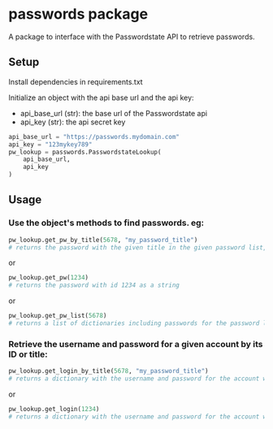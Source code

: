 # passwords package

A package to interface with the Passwordstate API to retrieve passwords.

## Setup

Install dependencies in requirements.txt

Initialize an object with the api base url and the api key:

-   api_base_url (str): the base url of the Passwordstate api
-   api_key (str): the api secret key

```python
api_base_url = "https://passwords.mydomain.com"
api_key = "123mykey789"
pw_lookup = passwords.PasswordstateLookup(
    api_base_url,
    api_key
)
```

## Usage

### Use the object's methods to find passwords. eg:

```python
pw_lookup.get_pw_by_title(5678, "my_password_title")
# returns the password with the given title in the given password list, as a string
```

or

```python
pw_lookup.get_pw(1234)
# returns the password with id 1234 as a string
```

or

```python
pw_lookup.get_pw_list(5678)
# returns a list of dictionaries including passwords for the password list with id 5678
```

### Retrieve the username and password for a given account by its ID or title:

```python
pw_lookup.get_login_by_title(5678, "my_password_title")
# returns a dictionary with the username and password for the account with the given title in the given password list
```

or

```python
pw_lookup.get_login(1234)
# returns a dictionary with the username and password for the account with id 1234
```
